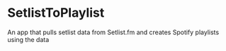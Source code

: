 # SetlistToPlaylist
An app that pulls setlist data from Setlist.fm and creates Spotify playlists using the data
